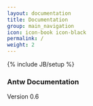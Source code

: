 ```yaml
---
layout: documentation
title: Documentation
group: main_navigation
icon: icon-book icon-black
permalink: /
weight: 2
---
```

{% include JB/setup %}

### Antw Documentation

Version 0.6

